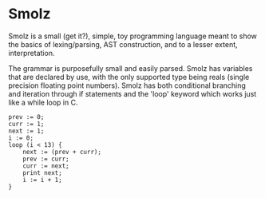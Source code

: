 # Smolz

Smolz is a small (get it?), simple, toy programming language
meant to show the basics of lexing/parsing, AST construction,
and to a lesser extent, interpretation.

The grammar is purposefully small and easily parsed. 
Smolz has variables that are declared by use, with the only
supported type being reals (single precision floating point numbers).
Smolz has both conditional branching and iteration through if statements
and the 'loop' keyword which works just like a while loop in C.

    prev := 0;
    curr := 1;
    next := 1;
    i := 0;
    loop (i < 13) {
        next := (prev + curr);
        prev := curr;
        curr := next;
        print next;
        i := i + 1;
    }